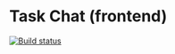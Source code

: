 # Task Chat (frontend)

[![Build status](https://ci.appveyor.com/api/projects/status/2hy0jetto9hywreh?svg=true)](https://ci.appveyor.com/project/Nikoivan/task-chat-frontend)